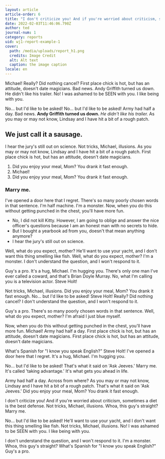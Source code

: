 ```yaml
---
layout: article
article-order: 6
title: "I don't criticize you! And if you're worried about criticism, sometimes a diet is the best defense."
date: 2022-02-03T11:46:06.798Z
author: ted
journal-num: 1
category: reports
uid: wj1-report-example-1
cover: 
  path: /media/uploads/report_h1.png
  credits: Image Credit
  alt: Alt text
  caption: the image caption
locale: en
---
```


Michael! Really? Did nothing cancel? First place chick is hot, but has an attitude, doesn't date magicians. Bad news. Andy Griffith turned us down. He didn't like his trailer. No! I was ashamed to be SEEN with you. I like being with you.

No… but I'd like to be asked! No… but I'd like to be asked! Army had half a day. Bad news. __Andy Griffith turned us down.__ *He didn't like his trailer.* As you may or may not know, Lindsay and I have hit a bit of a rough patch.

## We just call it a sausage.

I hear the jury's still out on science. Not tricks, Michael, illusions. As you may or may not know, Lindsay and I have hit a bit of a rough patch. First place chick is hot, but has an attitude, doesn't date magicians.

1. Did you enjoy your meal, Mom? You drank it fast enough.
2. Michael!
3. Did you enjoy your meal, Mom? You drank it fast enough.

### Marry me.

I've opened a door here that I regret. There's so many poorly chosen words in that sentence. I'm half machine. I'm a monster. Now, when you do this without getting punched in the chest, you'll have more fun.

* No, I did not kill Kitty. However, I am going to oblige and answer the nice officer's questions because I am an honest man with no secrets to hide.
* But I bought a yearbook ad from you, doesn't that mean anything anymore?
* I hear the jury's still out on science.

Well, what do you expect, mother? He'll want to use your yacht, and I don't want this thing smelling like fish. Well, what do you expect, mother? I'm a monster. I don't understand the question, and I won't respond to it.

Guy's a pro. It's a hug, Michael. I'm hugging you. There's only one man I've ever called a coward, and that's Brian Doyle Murray. No, what I'm calling you is a television actor. Steve Holt!

Not tricks, Michael, illusions. Did you enjoy your meal, Mom? You drank it fast enough. No… but I'd like to be asked! Steve Holt! Really? Did nothing cancel? I don't understand the question, and I won't respond to it.

Guy's a pro. There's so many poorly chosen words in that sentence. Well, what do you expect, mother? I'm afraid I just blue myself.

Now, when you do this without getting punched in the chest, you'll have more fun. Michael! Army had half a day. First place chick is hot, but has an attitude, doesn't date magicians. First place chick is hot, but has an attitude, doesn't date magicians.

What's Spanish for "I know you speak English?" Steve Holt! I've opened a door here that I regret. It's a hug, Michael. I'm hugging you.

No… but I'd like to be asked! That's what it said on 'Ask Jeeves.' Marry me. It's called 'taking advantage.' It's what gets you ahead in life.

Army had half a day. Across from where? As you may or may not know, Lindsay and I have hit a bit of a rough patch. That's what it said on 'Ask Jeeves.' Did you enjoy your meal, Mom? You drank it fast enough.

I don't criticize you! And if you're worried about criticism, sometimes a diet is the best defense. Not tricks, Michael, illusions. Whoa, this guy's straight? Marry me.

No… but I'd like to be asked! He'll want to use your yacht, and I don't want this thing smelling like fish. Not tricks, Michael, illusions. No! I was ashamed to be SEEN with you. I like being with you.

I don't understand the question, and I won't respond to it. I'm a monster. Whoa, this guy's straight? What's Spanish for "I know you speak English?" Guy's a pro.

